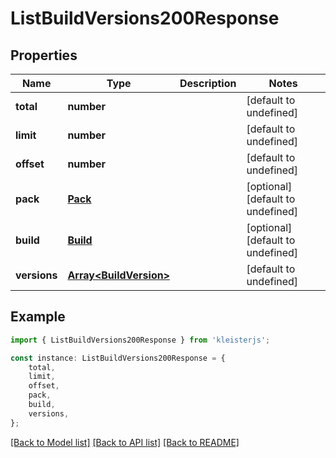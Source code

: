 # ListBuildVersions200Response


## Properties

Name | Type | Description | Notes
------------ | ------------- | ------------- | -------------
**total** | **number** |  | [default to undefined]
**limit** | **number** |  | [default to undefined]
**offset** | **number** |  | [default to undefined]
**pack** | [**Pack**](Pack.md) |  | [optional] [default to undefined]
**build** | [**Build**](Build.md) |  | [optional] [default to undefined]
**versions** | [**Array&lt;BuildVersion&gt;**](BuildVersion.md) |  | [default to undefined]

## Example

```typescript
import { ListBuildVersions200Response } from 'kleisterjs';

const instance: ListBuildVersions200Response = {
    total,
    limit,
    offset,
    pack,
    build,
    versions,
};
```

[[Back to Model list]](../README.md#documentation-for-models) [[Back to API list]](../README.md#documentation-for-api-endpoints) [[Back to README]](../README.md)
